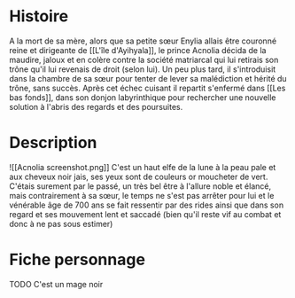 # Histoire
A la mort de sa mère, alors que sa petite sœur Enylia allais être couronné reine et dirigeante de [[L'île d'Ayihyala]], le prince Acnolia décida de la maudire, jaloux et en colère contre la société matriarcal qui lui retirais son trône qu'il lui revenais de droit (selon lui).
Un peu plus tard, il s'introduisit dans la chambre de sa sœur pour tenter de lever sa malédiction et hérité du trône, sans succès. Après cet échec cuisant il repartit s'enfermé dans [[Les bas fonds]], dans son donjon labyrinthique pour rechercher une nouvelle solution à l'abris des regards et des poursuites. 
# Description
![[Acnolia screenshot.png]]
C'est un haut elfe de la lune à la peau pale et aux cheveux noir jais, ses yeux sont de couleurs or moucheter de vert. C'étais surement par le passé, un très bel être à l'allure noble et élancé, mais contrairement à sa sœur, le temps ne s'est pas arrêter pour lui et le vénérable âge de 700 ans se fait ressentir par des rides ainsi que dans son regard et ses mouvement lent et saccadé (bien qu'il reste vif au combat et donc à ne pas sous estimer)
# Fiche personnage
TODO
C'est un mage noir